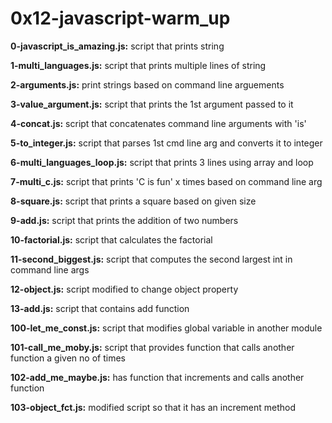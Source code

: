 # 0x12-javascript-warm_up

**0-javascript_is_amazing.js:** script that prints string

**1-multi_languages.js:** script that prints multiple lines of string

**2-arguments.js:** print strings based on command line arguements

**3-value_argument.js:** script that prints the 1st argument passed to it

**4-concat.js:** script that concatenates command line arguments with 'is'

**5-to_integer.js:** script that parses 1st cmd line arg and converts it to integer

**6-multi_languages_loop.js:** script that prints 3 lines using array and loop

**7-multi_c.js:** script that prints 'C is fun' x times based on command line arg

**8-square.js:** script that prints a square based on given size

**9-add.js:** script that prints the addition of two numbers

**10-factorial.js:** script that calculates the factorial

**11-second_biggest.js:** script that computes the second largest int in command line args

**12-object.js:** script modified to change object property

**13-add.js:** script that contains add function

**100-let_me_const.js:** script that modifies global variable in another module

**101-call_me_moby.js:** script that provides function that calls another function a given no of times

**102-add_me_maybe.js:** has function that increments and calls another function

**103-object_fct.js:** modified script so that it has an increment method

